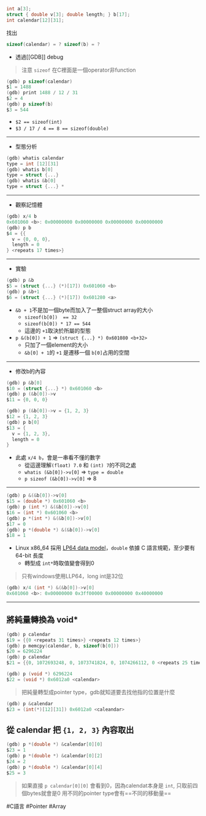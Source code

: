 
```c
int a[3];
struct { double v[3]; double length; } b[17];
int calendar[12][31];
```

找出
```c
sizeof(calendar) = ? sizeof(b) = ?
```


- 透過[[GDB]] debug
> 注意 `sizeof` 在C裡面是一個operator非function

```c
(gdb) p sizeof(calendar)
$1 = 1488
(gdb) print 1488 / 12 / 31
$2 = 4
(gdb) p sizeof(b)
$3 = 544
```

- `$2 == sizeof(int)`
- `$3 / 17 / 4 == 8 == sizeof(double)`

---
- 型態分析
```c
(gdb) whatis calendar
type = int [12][31]
(gdb) whatis b[0]
type = struct {...}
(gdb) whatis &b[0]
type = struct {...} *
```

---
- 觀察記憶體
```c
(gdb) x/4 b
0x601060 <b>: 0x00000000 0x00000000 0x00000000 0x00000000
(gdb) p b
$4 = {{
  v = {0, 0, 0},
  length = 0
} <repeats 17 times>}
```

---
- 實驗
```c
(gdb) p &b
$5 = (struct {...} (*)[17]) 0x601060 <b>
(gdb) p &b+1
$6 = (struct {...} (*)[17]) 0x601280 <a>
```
- `&b + 1`不是加一個byte而加入了一整個struct array的大小
	- `sizeof(b[0])  == 32`
	- `sizeof(b[0]) * 17 == 544`
	- 這邊的 `+1`取決於所屬的型態
- `p &(b[0]) + 1`  => `(struct {...} *) 0x601080 <b+32>`
	- 只加了一個element的大小
	- `&b[0] + 1`的 `+1` 是遷移一個 `b[0]`占用的空間
---

- 修改b的內容
```c
(gdb) p &b[0]
$10 = (struct {...} *) 0x601060 <b>
(gdb) p (&b[0])->v
$11 = {0, 0, 0}
```

```c
(gdb) p (&b[0])->v = {1, 2, 3}
$12 = {1, 2, 3}
(gdb) p b[0]
$13 = {
  v = {1, 2, 3},
  length = 0
}
```
- 此處 `x/4 b`，會是一串看不懂的數字
	- 從這邊理解`(float) 7.0` 和 `(int) 7`的不同之處
	-  `whatis (&b[0])->v[0]` => `type = double`
	- `p sizeof (&b[0])->v[0]` => 8

---
```c
(gdb) p &(&b[0])->v[0]
$15 = (double *) 0x601060 <b>
(gdb) p (int *) &(&b[0])->v[0]
$16 = (int *) 0x601060 <b>
(gdb) p *(int *) &(&b[0])->v[0]
$17 = 0
(gdb) p *(double *) &(&b[0])->v[0]
$18 = 1
```
- Linux x86_64 採用 [LP64 data model](https://en.wikipedia.org/wiki/64-bit_computing#64-bit_data_models)，`double` 依據 C 語言規範，至少要有 64-bit 長度
	- 轉型成 `int*`時取值變會得到0
> 只有windows使用LLP64，long int是32位

```c
(gdb) x/4 (int *) &(&b[0])->v[0]
0x601060 <b>: 0x00000000 0x3ff00000 0x00000000 0x40000000
```

---

## 將純量轉換為 void*
```c
(gdb) p calendar
$19 = {{0 <repeats 31 times>} <repeats 12 times>}
(gdb) p memcpy(calendar, b, sizeof(b[0]))
$20 = 6296224
(gdb) p calendar
$21 = {{0, 1072693248, 0, 1073741824, 0, 1074266112, 0 <repeats 25 times>}, {0 <repeats 31 times>} <repeats 11 times>}
```

```c
(gdb) p (void *) 6296224
$22 = (void *) 0x6012a0 <calendar>
```
> 把純量轉型成pointer type，gdb就知道要去找他指的位置是什麼

```c
(gdb) p &calendar
$23 = (int(*)[12][31]) 0x6012a0 <caleandar>
```

## 從 calendar 把 `{1, 2, 3}` 內容取出

```c
(gdb) p *(double *) &calendar[0][0]
$23 = 1
(gdb) p *(double *) &calendar[0][2]
$24 = 2
(gdb) p *(double *) &calendar[0][4]
$25 = 3
```
> 如果直接 `p calendar[0][0]` 會看到0，因為calendat本身是 `int`, 只取前四個bytes就會是0
> 用不同的pointer type會有==不同的移動量==



#C語言 #Pointer #Array 